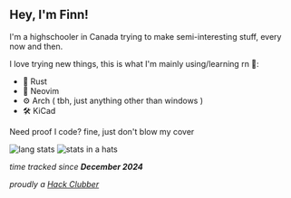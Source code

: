 ## Hey, I'm Finn!
I'm a highschooler in Canada trying to make semi-interesting stuff, every now and then.

I love trying new things, this is what I'm mainly using/learning rn 👀:
  - 🦀 Rust
  - 📝 Neovim
  - ⚙️ Arch ( tbh, just anything other than windows )
  - 🛠️ KiCad

Need proof I code? fine, just don't blow my cover

![lang stats](https://github-readme-stats.vercel.app/api/top-langs/?username=jamdotjar&theme=transparent&show_icons=true&hide_border=false&layout=compact)
![stats in a hats](https://github-readme-stats.hackclub.dev/api/wakatime?username=89&api_domain=hackatime.hackclub.com&theme=transparent&custom_title=Time+Spent&layout=compact&cache_seconds=30&langs_count=6)

*time tracked since **December 2024***





*proudly a [Hack Clubber](https://hackclub.com/)*
